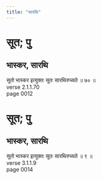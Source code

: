 ```yaml
---
title: "सारथि"
---
```


# सूत; पु
## भास्कर, सारथि
सूतो भास्कर इत्युक्तः सूतः सारथिरुच्यते ॥ ७० ॥<br />verse 2.1.1.70<br />page 0012

# सूत; पु
## भास्कर, सारथि
सूतो भास्कर इत्युक्तः सूतः सारथिरुच्यते ॥ ९ ॥<br />verse 3.1.1.9<br />page 0014

